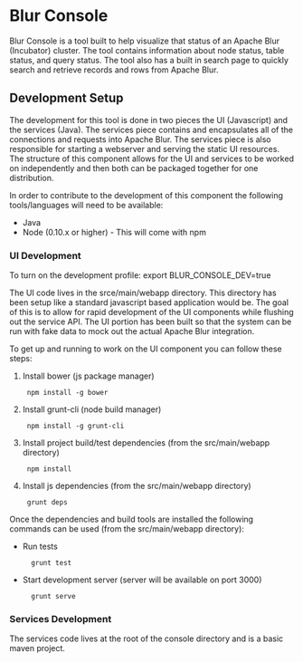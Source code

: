 
# Blur Console

Blur Console is a tool built to help visualize that status of an Apache Blur (Incubator) cluster.  The tool contains information about node status, table status, and query status.  The tool also has a built in search page to quickly search and retrieve records and rows from Apache Blur.

## Development Setup

The development for this tool is done in two pieces the UI (Javascript) and the services (Java).  The services piece contains and encapsulates all of the connections and requests into Apache Blur.  The services piece is also responsible for starting a webserver and serving the static UI resources.  The structure of this component allows for the UI and services to be worked on independently and then both can be packaged together for one distribution.

In order to contribute to the development of this component the following tools/languages will need to be available:

* Java
* Node (0.10.x or higher) - This will come with npm

### UI Development

To turn on the development profile:
export BLUR_CONSOLE_DEV=true

The UI code lives in the srce/main/webapp directory.  This directory has been setup like a standard javascript based application would be.  The goal of this is to allow for rapid development of the UI components while flushing out the service API.  The UI portion has been built so that the system can be run with fake data to mock out the actual Apache Blur integration.

To get up and running to work on the UI component you can follow these steps:

1. Install bower (js package manager)

		npm install -g bower

2. Install grunt-cli (node build manager)

		npm install -g grunt-cli

4. Install project build/test dependencies (from the src/main/webapp directory)
		
		npm install

5. Install js dependencies (from the src/main/webapp directory)
		
		grunt deps

Once the dependencies and build tools are installed the following commands can be used (from the src/main/webapp directory):

* Run tests
		
		grunt test

* Start development server (server will be available on port 3000)
		
		grunt serve

### Services Development

The services code lives at the root of the console directory and is a basic maven project.
